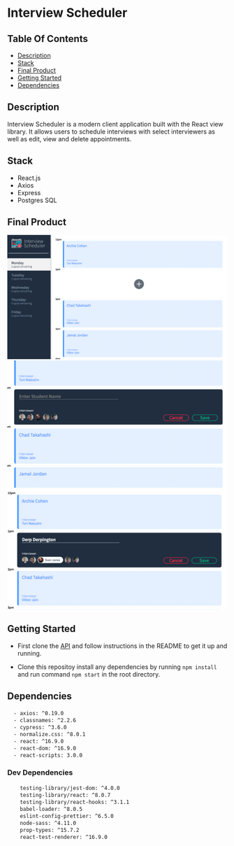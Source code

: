 # Interview Scheduler

## Table Of Contents

  - [Description](#description)
  - [Stack](#stack)
  - [Final Product](#final-product)
  - [Getting Started](#getting-started)
  - [Dependencies](#dependencies)

## Description
Interview Scheduler is a modern client application built with the React view library. It allows users to schedule interviews with select interviewers as well as edit, view and delete appointments.

## Stack

- React.js
- Axios
- Express
- Postgres SQL

## Final Product

 !["View Appointments"](docs/view-interview.png)
  !["Create a new interview"](docs/interview-form.png)
  !["Edit existing interview"](docs/create-interview.png)

## Getting Started
- First clone the [API](https://github.com/curriecode/scheduler-api) and follow instructions in the README to get it up and running.

- Clone this repositoy install any dependencies by running `npm install` and run command `npm start` in the root directory.

## Dependencies

```
  - axios: ^0.19.0
  - classnames: ^2.2.6
  - cypress: ^3.6.0
  - normalize.css: ^8.0.1
  - react: ^16.9.0
  - react-dom: ^16.9.0
  - react-scripts: 3.0.0
  ```

   ### Dev Dependencies
```
    testing-library/jest-dom: ^4.0.0
    testing-library/react: ^8.0.7
    testing-library/react-hooks: ^3.1.1
    babel-loader: ^8.0.5
    eslint-config-prettier: ^6.5.0
    node-sass: ^4.11.0
    prop-types: ^15.7.2
    react-test-renderer: ^16.9.0
```
